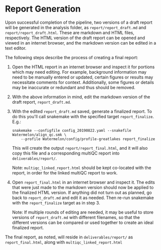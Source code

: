 # Report Generation

Upon successful completion of the pipeline, two versions of a draft report will be generated in the analysis folder, as `report/report_draft.md` and `report/report_draft.html`. These are markdown and HTML files, respectively. The HTML version of the draft report can be opened and viewed in an internet browser, and the markdown version can be edited in a text editor.

The following steps describe the process of creating a final report:

1. Open the HTML report in an internet browser and inspect it for portions which may need editing. For example, background information may need to be manually entered or updated, certain figures or results may necessitate comments for context. Additionally, some figures or details may be inaccurate or redundant and thus should be removed.

2. With the above information in mind, edit the markdown version of the draft report, `report_draft.md`.

3. With the edited `report_draft.md` saved, generate a finalized report. To do this you'll call snakemake with the specified target `report_finalize`. E.g.:

    ```
    snakemake --configfile config_20190822.yaml --snakefile Watermelon/align_qc.smk \
        --profile Watermelon/config/profile-greatlakes report_finalize
    ```

    This will create the output `report/report_final.html`, and it will also copy this file and a corresponding multiQC report into `deliverables/report/`.

    Note: `multiqc_linked_report.html` should be kept co-located with the report, in order for the linked multiQC report to work.

4. Open `report_final.html` in an internet browser and inspect it. The edits that were just made to the markdown version should now be applied to the finalized HTML version. If anything did not turn out as planned, go back to `report_draft.md` and edit it as needed. Then re-run snakemake with the `report_finalize` target as in step 3.

    Note: If multiple rounds of editing are needed, it may be useful to store versions of `report_draft.md` with different filenames, so that the different versions can be compared or used together to create an ideal finalized report.

The final report, as noted, will reside in `deliverables/report/` as `report_final.html`, along with `multiqc_linked_report.html`
